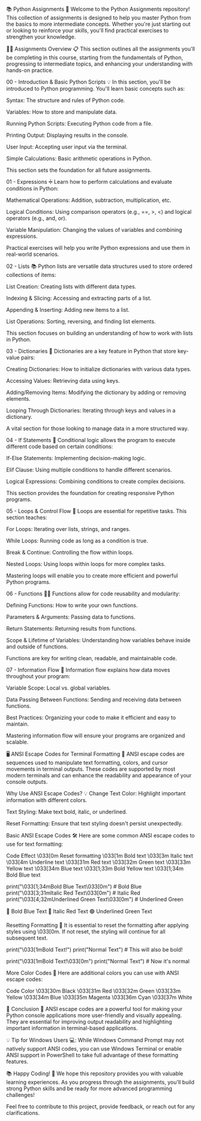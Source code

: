 📚 Python Assignments 🚀
Welcome to the Python Assignments repository! This collection of assignments is designed to help you master Python from the basics to more intermediate concepts. Whether you're just starting out or looking to reinforce your skills, you'll find practical exercises to strengthen your knowledge.

🧑‍💻 Assignments Overview 📋
This section outlines all the assignments you'll be completing in this course, starting from the fundamentals of Python, progressing to intermediate topics, and enhancing your understanding with hands-on practice.

00 - Introduction & Basic Python Scripts 💡
In this section, you'll be introduced to Python programming. You'll learn basic concepts such as:

Syntax: The structure and rules of Python code.

Variables: How to store and manipulate data.

Running Python Scripts: Executing Python code from a file.

Printing Output: Displaying results in the console.

User Input: Accepting user input via the terminal.

Simple Calculations: Basic arithmetic operations in Python.

This section sets the foundation for all future assignments.

01 - Expressions ➗
Learn how to perform calculations and evaluate conditions in Python:

Mathematical Operations: Addition, subtraction, multiplication, etc.

Logical Conditions: Using comparison operators (e.g., ==, >, <) and logical operators (e.g., and, or).

Variable Manipulation: Changing the values of variables and combining expressions.

Practical exercises will help you write Python expressions and use them in real-world scenarios.

02 - Lists 📚
Python lists are versatile data structures used to store ordered collections of items:

List Creation: Creating lists with different data types.

Indexing & Slicing: Accessing and extracting parts of a list.

Appending & Inserting: Adding new items to a list.

List Operations: Sorting, reversing, and finding list elements.

This section focuses on building an understanding of how to work with lists in Python.

03 - Dictionaries 🔑
Dictionaries are a key feature in Python that store key-value pairs:

Creating Dictionaries: How to initialize dictionaries with various data types.

Accessing Values: Retrieving data using keys.

Adding/Removing Items: Modifying the dictionary by adding or removing elements.

Looping Through Dictionaries: Iterating through keys and values in a dictionary.

A vital section for those looking to manage data in a more structured way.

04 - If Statements 🔄
Conditional logic allows the program to execute different code based on certain conditions:

If-Else Statements: Implementing decision-making logic.

Elif Clause: Using multiple conditions to handle different scenarios.

Logical Expressions: Combining conditions to create complex decisions.

This section provides the foundation for creating responsive Python programs.

05 - Loops & Control Flow 🔁
Loops are essential for repetitive tasks. This section teaches:

For Loops: Iterating over lists, strings, and ranges.

While Loops: Running code as long as a condition is true.

Break & Continue: Controlling the flow within loops.

Nested Loops: Using loops within loops for more complex tasks.

Mastering loops will enable you to create more efficient and powerful Python programs.

06 - Functions 🧑‍🏫
Functions allow for code reusability and modularity:

Defining Functions: How to write your own functions.

Parameters & Arguments: Passing data to functions.

Return Statements: Returning results from functions.

Scope & Lifetime of Variables: Understanding how variables behave inside and outside of functions.

Functions are key for writing clean, readable, and maintainable code.

07 - Information Flow 🔄
Information flow explains how data moves throughout your program:

Variable Scope: Local vs. global variables.

Data Passing Between Functions: Sending and receiving data between functions.

Best Practices: Organizing your code to make it efficient and easy to maintain.

Mastering information flow will ensure your programs are organized and scalable.

🖥️ ANSI Escape Codes for Terminal Formatting 🎨
ANSI escape codes are sequences used to manipulate text formatting, colors, and cursor movements in terminal outputs. These codes are supported by most modern terminals and can enhance the readability and appearance of your console outputs.

Why Use ANSI Escape Codes? 💡
Change Text Color: Highlight important information with different colors.

Text Styling: Make text bold, italic, or underlined.

Reset Formatting: Ensure that text styling doesn't persist unexpectedly.

Basic ANSI Escape Codes 🛠️
Here are some common ANSI escape codes to use for text formatting:

Code	Effect
\033[0m	Reset formatting
\033[1m	Bold text
\033[3m	Italic text
\033[4m	Underline text
\033[31m	Red text
\033[32m	Green text
\033[33m	Yellow text
\033[34m	Blue text
\033[1;33m	Bold Yellow text
\033[1;34m	Bold Blue text

print("\033[1;34mBold Blue Text\033[0m")  # Bold Blue
print("\033[3;31mItalic Red Text\033[0m")  # Italic Red
print("\033[4;32mUnderlined Green Text\033[0m")  # Underlined Green

🔵 Bold Blue Text
🔴 Italic Red Text
🟢 Underlined Green Text

Resetting Formatting 🔄
It is essential to reset the formatting after applying styles using \033[0m. If not reset, the styling will continue for all subsequent text.

print("\033[1mBold Text!")
print("Normal Text")  # This will also be bold!

print("\033[1mBold Text!\033[0m")
print("Normal Text")  # Now it's normal

More Color Codes 🎨
Here are additional colors you can use with ANSI escape codes:

Code	Color
\033[30m	Black
\033[31m	Red
\033[32m	Green
\033[33m	Yellow
\033[34m	Blue
\033[35m	Magenta
\033[36m	Cyan
\033[37m	White

📌 Conclusion 🏁
ANSI escape codes are a powerful tool for making your Python console applications more user-friendly and visually appealing. They are essential for improving output readability and highlighting important information in terminal-based applications.

💡 Tip for Windows Users 💻:
While Windows Command Prompt may not natively support ANSI codes, you can use Windows Terminal or enable ANSI support in PowerShell to take full advantage of these formatting features.

📚 Happy Coding! 🚀
We hope this repository provides you with valuable learning experiences. As you progress through the assignments, you'll build strong Python skills and be ready for more advanced programming challenges!

Feel free to contribute to this project, provide feedback, or reach out for any clarifications.

